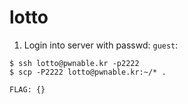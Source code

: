 # lotto

1. Login into server with passwd: `guest`:
```
$ ssh lotto@pwnable.kr -p2222
$ scp -P2222 lotto@pwnable.kr:~/* .
```



```
FLAG: {}
```